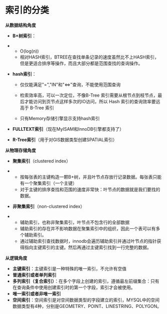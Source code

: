 # 索引的分类

**从数据结构角度**

* **B+树索引**：
* * O\(log\(n\)\)
  * 相对HASH索引，BTREE在查找单条记录的速度虽然比不上HASH索引，但是更适合排序等操作，而且大部分都是范围查找的查询操作。
* **hash索引**：

  * 仅仅能满足"=","IN"和"&lt;=&gt;"查询，不能使用范围查询

  * 检索效率高，可以一次定位，不像B-Tree 索引需要从根节点到枝节点，最后才能访问到页节点这样多次的IO访问，所以 Hash 索引的查询效率要远高于 B-Tree 索引

  * 只有Memory存储引擎显示支持hash索引

* **FULLTEXT索引**（现在MyISAM和InnoDB引擎都支持了）

* **R-Tree索引**（用于对GIS数据类型创建SPATIAL索引）

**从物理存储角度**

* **聚集索引**（clustered index）

* * 按每张表的主键构造一颗B+树，并且叶节点存放行记录数据。每张表只能有一个聚集索引（一个主键）
  * 对于主键的排序查找和范围的速度非常快：叶节点的数据就是我们要找的数据。
* **非聚集索引**（non-clustered index）

* * 辅助索引，也称非聚集索引，叶节点不包含行的全部数据
  * 辅助索引的存在并不影响数据在聚集索引中的组织，因此一个表可以有多个辅助索引。
  * 通过辅助索引查找数据时，innodb会遍历辅助索引并通过叶节点的指针获得指向主键索引的主键。然后再通过主键索引找到一行完整的数据。

**从逻辑角度**

* **主键索引**：主键索引是一种特殊的唯一索引，不允许有空值
* **普通索引或者单列索引**
* **多列索引（复合索引）**：在多个字段上创建的索引，遵循最左前缀集合：只有在查询条件中使用创建索引时的第一个字段，索引才会被使用。
* **唯一索引或者非唯一索引**
* **空间索引**：空间索引是对空间数据类型的字段建立的索引，MYSQL中的空间数据类型有4种，分别是GEOMETRY、POINT、LINESTRING、POLYGON。



